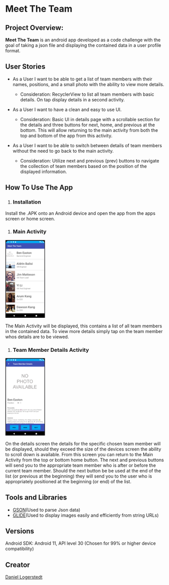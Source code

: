 # Meet The Team
## Project Overview:
**Meet The Team** is an android app developed as a code challenge with the goal of taking a json file and displaying the contained data in a user profile format.

## User Stories
- As a User I want to be able to get a list of team members with their names, positions, and a small photo with the ability to view more details.
  - Consideration: RecyclerView to list all team members with basic details. On tap display details in a second activity.

- As a User I want to have a clean and easy to use UI.
  - Consideration: Basic UI in details page with a scrollable section for the details and three buttons for next, home, and previous at the bottom. This will allow returning to the main activity from both the top and bottom of the app from this activity.

- As a User I want to be able to switch between details of team members without the need to go back to the main activity.
  - Consideration: Utilize next and previous (prev) buttons to navigate the collection of team members based on the position of the displayed information.

## How To Use The App
1. ### Installation
Install the .APK onto an Android device and open the app from the apps screen or home screen.

1. ### Main Activity
<p float="left">
  <img src="./Assets/MainActivity.png" width="125" />
</p>
The Main Activity will be displayed, this contains a list of all team members in the contained data. To view more details simply tap on the team member whos details are to be viewed.

1. ### Team Member Details Activity
<p float="left">
  <img src="./Assets/TeamDetailsActivity.png" width="125" />
</p>
On the details screen the details for the specific chosen team member will be displayed, should they exceed the size of the devices screen the ability to scroll down is available. From this screen you can return to the Main Activity from the top or bottom home button. The next and previous buttons will send you to the appropriate team member who is after or before the current team member. Should the next button be be used at the end of the list (or previous at the beginning) they will send you to the user who is appropriately positioned at the beginning (or end) of the list.



## Tools and Libraries
* [GSON](https://sites.google.com/site/gson/gson-user-guide)(Used to parse Json data)
* [GLIDE](https://github.com/bumptech/glide/blob/master/README.md)(Used to display images easily and efficiently from string URLs)

## Versions
Android SDK: Android 11, API level 30 (Chosen for 99% or higher device compatibility)

## Creator
[Daniel Logerstedt](https://github.com/daniellogerstedt)